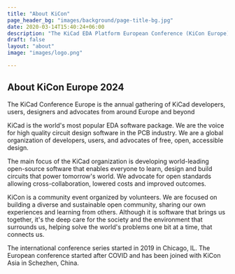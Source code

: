 ```yaml
---
title: "About KiCon"
page_header_bg: "images/background/page-title-bg.jpg"
date: 2020-03-14T15:40:24+06:00
description: "The KiCad EDA Platform European Conference (KiCon Europe) conference is the European track for the international KiCon conference series "
draft: false
layout: "about"
image: "images/logo.png"

---
```


## About KiCon Europe 2024
The KiCad Conference Europe is the annual gathering of KiCad developers,
users, designers and advocates from around Europe and beyond

KiCad is the world's most popular EDA software package.  We are the voice
for high quality circuit design software in the PCB industry.  We are a
global organization of developers, users, and advocates of free, open,
accessible design.

The main focus of the KiCad organization is developing world-leading
open-source software that enables everyone to learn, design and build
circuits that power tomorrow's world.  We advocate for open standards allowing
cross-collaboration, lowered costs and improved outcomes.

KiCon is a community event organized by volunteers.  We are focused on
building a diverse and sustainable open community, sharing our own experiences
and learning from others. Although it is software that brings us together, it's
the deep care for the society and the environment that surrounds us, helping
solve the world's problems one bit at a time, that connects us.

The international conference series started in 2019 in Chicago, IL. The European
conference started after COVID and has been joined with KiCon Asia in Schezhen, China.

